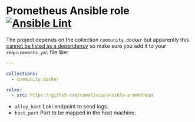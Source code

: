 # Prometheus Ansible role [![Ansible Lint](https://github.com/namelivia/ansible-prometheus/actions/workflows/ansible-lint.yml/badge.svg)](https://github.com/namelivia/ansible-prometheus/actions/workflows/ansible-lint.yml)

The project depends on the collection `community.docker` but apparently this [cannot be listed as a dependency](https://github.com/ansible/ansible/issues/62847) so make sure you add it to your `requirements.yml` file like:

```yml
---

collections:
  - community.docker

roles:
  - src: https://github.com/namelivia/ansible-prometheus
```

 - `alloy_host` Loki endpoint to send logs.
 - `host_port` Port to be mapped in the host machine.
